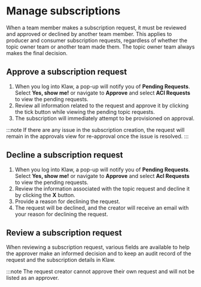 # Manage subscriptions

When a team member makes a subscription request, it must be reviewed and
approved or declined by another team member. This applies to producer
and consumer subscription requests, regardless of whether the topic
owner team or another team made them. The topic owner team always makes
the final decision.

## Approve a subscription request

1.  When you log into Klaw, a pop-up will notify you of **Pending
    Requests**. Select **Yes, show me!** or navigate to **Approve** and
    select **ACl Requests** to view the pending requests.
2.  Review all information related to the request and approve it by
    clicking the tick button while viewing the pending topic requests.
3.  The subscription will immediately attempt to be provisioned on
    approval.

:::note
If there are any issue in the subscription creation, the request will
remain in the approvals view for re-approval once the issue is resolved.
:::

## Decline a subscription request

1.  When you log into Klaw, a pop-up will notify you of **Pending
    Requests**. Select **Yes, show me!** or navigate to **Approve** and
    select **Acl Requests** to view the pending requests.
2.  Review the information associated with the topic request and decline
    it by clicking the **X** button.
3.  Provide a reason for declining the request.
4.  The request will be declined, and the creator will receive an email
    with your reason for declining the request.

## Review a subscription request

When reviewing a subscription request, various fields are available to
help the approver make an informed decision and to keep an audit record
of the request and the subscription details in Klaw.

:::note
The request creator cannot approve their own request and will not be
listed as an approver.
